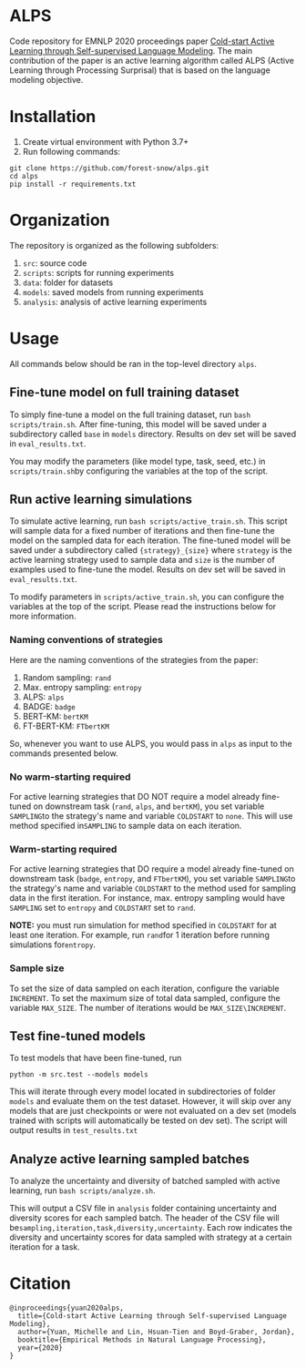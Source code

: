 # ALPS
Code repository for EMNLP 2020 proceedings paper [Cold-start Active Learning through Self-supervised Language Modeling](https://arxiv.org/abs/2010.09535).  The main contribution of the paper is an active learning algorithm called ALPS (Active Learning through Processing Surprisal) that is based on the language modeling objective.  

# Installation
1. Create virtual environment with Python 3.7+
2. Run following commands:
```
git clone https://github.com/forest-snow/alps.git
cd alps
pip install -r requirements.txt
```
# Organization
The repository is organized as the following subfolders:

1. `src`: source code
2. `scripts`: scripts for running experiments
3. `data`: folder for datasets
4. `models`: saved models from running experiments
5. `analysis`: analysis of active learning experiments

# Usage
All commands below should be ran in the top-level directory `alps`.

## Fine-tune model on full training dataset
To simply fine-tune a model on the full training dataset, run `bash scripts/train.sh`.  After fine-tuning, this model will be saved under a subdirectory called `base` in `models` directory.  Results on dev set will be saved in `eval_results.txt`.

You may modify the parameters (like model type, task, seed, etc.) in `scripts/train.sh`by configuring the variables at the top of the script.  

## Run active learning simulations
To simulate active learning, run `bash scripts/active_train.sh`.  This script will sample data for a fixed number of iterations and then fine-tune the model on the sampled data for each iteration.  The fine-tuned model will be saved under a subdirectory called `{strategy}_{size}` where `strategy` is the active learning strategy used to sample data and `size` is the number of examples used to fine-tune the model.  Results on dev set will be saved in `eval_results.txt`.

To modify parameters in `scripts/active_train.sh`, you can configure the variables at the top of the script.  Please read the instructions below for more information.

### Naming conventions of strategies
Here are the naming conventions of the strategies from the paper:

1. Random sampling: `rand`
2. Max. entropy sampling: `entropy`
3. ALPS: `alps`
4. BADGE: `badge`
5. BERT-KM: `bertKM`
6. FT-BERT-KM: `FTbertKM`

So, whenever you want to use ALPS, you would pass in `alps` as input to the commands presented below.

### No warm-starting required
For active learning strategies that DO NOT require a model already fine-tuned on downstream task (`rand`, `alps`, and `bertKM`), you set variable `SAMPLING`to the strategy's name and variable `COLDSTART` to `none`.  This will use method specified in`SAMPLING` to sample data on each iteration.

### Warm-starting required
For active learning strategies that DO require a model already fine-tuned on downstream task (`badge`, `entropy`, and `FTbertKM`), you set variable `SAMPLING`to the strategy's name and variable `COLDSTART` to the method used for sampling data in the first iteration.  For instance, max. entropy sampling would have `SAMPLING` set to `entropy` and `COLDSTART` set to `rand`.  

**NOTE:** you must run simulation for method specified in `COLDSTART` for at least one iteration. For example, run `rand`for 1 iteration before running simulations for`entropy`.

### Sample size
To set the size of data sampled on each iteration, configure the variable `INCREMENT`.  To set the maximum size of total data sampled, configure the variable `MAX_SIZE`.  The number of iterations would be `MAX_SIZE\INCREMENT`.

## Test fine-tuned models
To test models that have been fine-tuned, run
```
python -m src.test --models models
```
This will iterate through every model located in subdirectories of folder `models` and evaluate them on the test dataset.  However, it will skip over any models that are just checkpoints or were not evaluated on a dev set (models trained with scripts will automatically be tested on dev set).  The script will output results in `test_results.txt`

## Analyze active learning sampled batches
To analyze the uncertainty and diversity of batched sampled with active learning, run `bash scripts/analyze.sh`.

This will output a CSV file in `analysis` folder containing uncertainty and diversity scores for each sampled batch.  The header of the CSV file will be`sampling,iteration,task,diversity,uncertainty`.  Each row indicates the diversity and uncertainty scores for data sampled with strategy at a certain iteration for a task.

# Citation
```
@inproceedings{yuan2020alps,
  title={Cold-start Active Learning through Self-supervised Language Modeling},
  author={Yuan, Michelle and Lin, Hsuan-Tien and Boyd-Graber, Jordan},
  booktitle={Empirical Methods in Natural Language Processing},
  year={2020}
}
```



